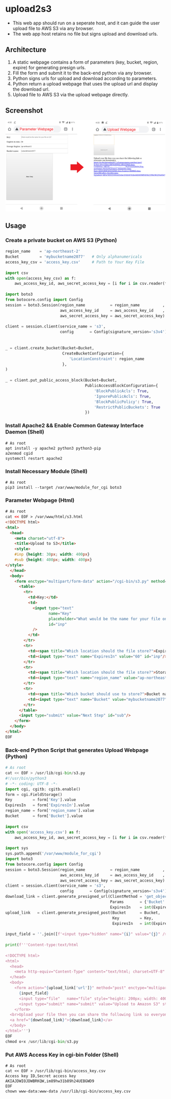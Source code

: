 # upload2s3 
* This web app should run on a seperate host, and it can guide the user upload file to AWS S3 via any browser.
* The web app host retains no file but signs upload and download urls. 
## Architecture
1. A static webpage contains a form of parameters (key, bucket, region, expire) for generating presign urls.
2. Fill the form and submit it to the back-end python via any browser.
3. Python signs urls for upload and download according to parameters.
4. Python return a upload webpage that uses the upload url and display the download url.
5. Upload file to AWS S3 via the upload webpage directly.
## Screenshot
![alt text](https://github.com/xg590/upload2s3/raw/main/screenshot.png "s3") 
## Usage
### Create a private bucket on AWS S3 (Python)
```python
region_name    = 'ap-northeast-2'
Bucket         = 'mybucketname2077'   # Only alphanumericals
access_key_csv = 'access_key.csv'     # Path to Your Key File

import csv
with open(access_key_csv) as f:
    aws_access_key_id, aws_secret_access_key = [i for i in csv.reader(f)][1]

import boto3
from botocore.config import Config
session = boto3.Session(region_name           = region_name          ,
                        aws_access_key_id     = aws_access_key_id    ,
                        aws_secret_access_key = aws_secret_access_key)

client = session.client(service_name = 's3',
                        config       = Config(signature_version='s3v4'))


_ = client.create_bucket(Bucket=Bucket,
                         CreateBucketConfiguration={
                            'LocationConstraint': region_name
                         },
)

_ = client.put_public_access_block(Bucket=Bucket,
                                   PublicAccessBlockConfiguration={
                                       'BlockPublicAcls': True,
                                       'IgnorePublicAcls': True,
                                       'BlockPublicPolicy': True,
                                       'RestrictPublicBuckets': True
                                   })
```

### Install Apache2 && Enable Common Gateway Interface Daemon (Shell)
```shell
# As root
apt install -y apache2 python3 python3-pip
a2enmod cgid
systemctl restart apache2
```
### Install Necessary Module (Shell)
```shell
# As root
pip3 install --target /var/www/module_for_cgi boto3
```

### Parameter Webpage (Html)
```html
# As root
cat << EOF > /var/www/html/s3.html
<!DOCTYPE html>
<html>
  <head>
    <meta charset="utf-8">
    <title>Upload to S3</title>
    <style>
    #inp {height: 30px; width: 400px}
    #sub {height: 400px; width: 400px}
</style>
  </head>
  <body>
    <form enctype="multipart/form-data" action="/cgi-bin/s3.py" method="post">
      <table>
        <tr>
          <td>Key:</td>
          <td>
            <input type="text"
                   name="Key"
                   placeholder="What would be the name for your file on S3?"
                   id="inp"
            />
          </td>
        </tr>
        <tr>
          <td><span title="Which location should the file store?">Expires in min.:</span></td>
          <td><input type="text" name="ExpiresIn" value="60" id="inp"/></td>
        </tr>
        <tr>
          <td><span title="Which location should the file store?">Storage Region:</span></td>
          <td><input type="text" name="region_name" value="ap-northeast-2" id="inp"/></td>
        </tr>
        <tr>
          <td><span title="Which bucket should use to store?">Bucket name:</span></td>
          <td><input type="text" name="Bucket" value="mybucketname2077" id="inp"/></td>
        </tr>
      </table>
      <input type="submit" value="Next Step" id="sub"/>
    </form>
  </body>
</html>
EOF
```
### Back-end Python Script that generates Upload Webpage (Python)
```python
# As root
cat << EOF > /usr/lib/cgi-bin/s3.py
#!/usr/bin/python3
# -*- coding: UTF-8 -*-
import cgi, cgitb; cgitb.enable()
form = cgi.FieldStorage()
Key         = form['Key'].value
ExpiresIn   = form['ExpiresIn'].value
region_name = form['region_name'].value
Bucket      = form['Bucket'].value

import csv
with open('access_key.csv') as f:
    aws_access_key_id, aws_secret_access_key = [i for i in csv.reader(f)][1]

import sys
sys.path.append('/var/www/module_for_cgi')
import boto3
from botocore.config import Config
session = boto3.Session(region_name           = region_name          ,
                        aws_access_key_id     = aws_access_key_id    ,
                        aws_secret_access_key = aws_secret_access_key)
client = session.client(service_name = 's3',
                        config       = Config(signature_version='s3v4'))
download_link = client.generate_presigned_url(ClientMethod = 'get_object',
                                              Params       = {'Bucket': Bucket, 'Key': Key},
                                              ExpiresIn    = int(ExpiresIn) * 60)
upload_link   = client.generate_presigned_post(Bucket      = Bucket,
                                               Key         = Key,
                                               ExpiresIn   = int(ExpiresIn) * 60)

input_field = ''.join([f'<input type="hidden" name="{i}" value="{j}" />' for i, j in upload_link['fields'].items()])
 
print(f'''Content-type:text/html

<!DOCTYPE html>
<html>
  <head>
    <meta http-equiv="Content-Type" content="text/html; charset=UTF-8" />
  </head>
  <body>
    <form action="{upload_link['url']}" method="post" enctype="multipart/form-data">
      {input_field}
      <input type="file"   name="file" style="height: 200px; width: 400px"/> <br />
      <input type="submit" name="submit" value="Upload to Amazon S3" style="height: 200px; width: 400px"/>
    </form>
  <br>Upload your file then you can share the following link so everyone can download it.<br>
  <a href="{download_link}">{download_link}</a>
  </body>
</html>''')
EOF
chmod o+x /usr/lib/cgi-bin/s3.py
```
### Put AWS Access Key in cgi-bin Folder (Shell)
```shell
# As root
cat << EOF > /usr/lib/cgi-bin/access_key.csv
Access key ID,Secret access key
AKIAJDWIOJDWBRKQW,im89hw31b89h24UEBGWD9
EOF
chown www-data:www-data /usr/lib/cgi-bin/access_key.csv
```

